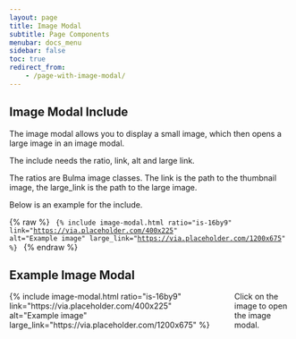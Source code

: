 ```yaml
---
layout: page
title: Image Modal
subtitle: Page Components
menubar: docs_menu
sidebar: false
toc: true
redirect_from: 
    - /page-with-image-modal/
---
```


## Image Modal Include

The image modal allows you to display a small image, which then opens a large image in an image modal. 

The include needs the ratio, link, alt and large link. 

The ratios are Bulma image classes. The link is the path to the thumbnail image, the large_link is the path to the large image. 

Below is an example for the include.

{% raw %}
<code>
{% include image-modal.html ratio="is-16by9" link="https://via.placeholder.com/400x225" alt="Example image" large_link="https://via.placeholder.com/1200x675" %}
</code>
{% endraw %}

## Example Image Modal

<div class="columns">
<div class="column is-6">
{% include image-modal.html ratio="is-16by9" link="https://via.placeholder.com/400x225" alt="Example image" large_link="https://via.placeholder.com/1200x675" %}
</div>
<div class="column is-6">
Click on the image to open the image modal.
</div>
</div>